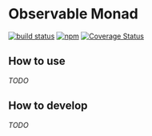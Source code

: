 # Observable Monad

[![build status](https://github.com/wewei/ts-monad-observable/actions/workflows/node.js.yml/badge.svg)](https://github.com/wewei/ts-monad-observable/actions/workflows/node.js.yml)
[![npm](https://img.shields.io/npm/v/@ts-monad/observable)](https://www.npmjs.com/package/@ts-monad/observable)
[![Coverage Status](https://coveralls.io/repos/github/wewei/ts-monad-observable/badge.svg?branch=master)](https://coveralls.io/github/wewei/ts-monad-observable?branch=master)

## How to use

_TODO_

## How to develop

_TODO_
